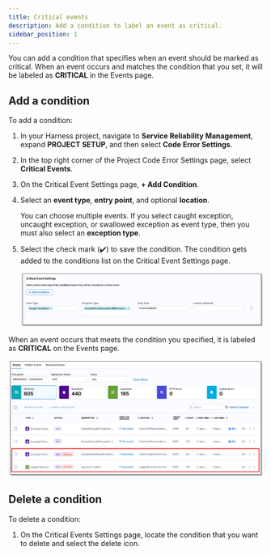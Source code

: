 ```yaml
---
title: Critical events
description: Add a condition to label an event as critical.
sidebar_position: 1
---
```


You can add a condition that specifies when an event should be marked as critical. When an event occurs and matches the condition that you set, it will be labeled as **CRITICAL** in the Events page.


## Add a condition

To add a condition:

1. In your Harness project, navigate to **Service Reliability Management**, expand **PROJECT SETUP**, and then select **Code Error Settings**.

2. In the top right corner of the Project Code Error Settings page, select **Critical Events**.
   
3. On the Critical Event Settings page, **+ Add Condition**.

4. Select an **event type**, **entry point**, and optional **location**.  
   
   You can choose multiple events. If you select caught exception, uncaught exception, or swallowed exception as event type, then you must also select an **exception type**.

5. Select the check mark (✔️) to save the condition. The condition gets added to the conditions list on the Critical Event Settings page.

   ![Add a condition for critical event](./static/critical-event-condition.png)

When an event occurs that meets the condition you specified, it is labeled as **CRITICAL** on the Events page.

   ![Critical event](./static/critical-event.png)


## Delete a condition

To delete a condition:

1. On the Critical Events Settings page, locate the condition that you want to delete and select the delete icon.
